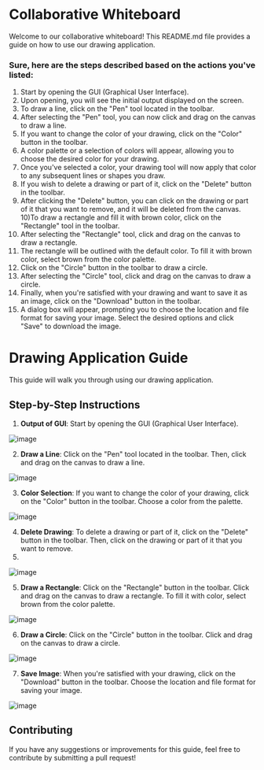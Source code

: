 # Collaborative Whiteboard

Welcome to our collaborative whiteboard! This README.md file provides a guide on how to use our drawing application.

### Sure, here are the steps described based on the actions you've listed:

1) Start by opening the GUI (Graphical User Interface).
2) Upon opening, you will see the initial output displayed on the screen.
3) To draw a line, click on the "Pen" tool located in the toolbar.
4) After selecting the "Pen" tool, you can now click and drag on the canvas to draw a line.
5) If you want to change the color of your drawing, click on the "Color" button in the toolbar.
6) A color palette or a selection of colors will appear, allowing you to choose the desired color for your drawing.
7) Once you've selected a color, your drawing tool will now apply that color to any subsequent lines or shapes you draw.
8) If you wish to delete a drawing or part of it, click on the "Delete" button in the toolbar.
9) After clicking the "Delete" button, you can click on the drawing or part of it that you want to remove, and it will be deleted from the canvas.
10)To draw a rectangle and fill it with brown color, click on the "Rectangle" tool in the toolbar.
11) After selecting the "Rectangle" tool, click and drag on the canvas to draw a rectangle.
12) The rectangle will be outlined with the default color. To fill it with brown color, select brown from the color palette.
13) Click on the "Circle" button in the toolbar to draw a circle.
14) After selecting the "Circle" tool, click and drag on the canvas to draw a circle.
15) Finally, when you're satisfied with your drawing and want to save it as an image, click on the "Download" button in the toolbar.
16) A dialog box will appear, prompting you to choose the location and file format for saving your image. Select the desired options and click "Save" to download the image.

# Drawing Application Guide

This guide will walk you through using our drawing application.

## Step-by-Step Instructions
1. **Output of GUI**: Start by opening the GUI (Graphical User Interface).

![image](https://github.com/PRIYANSHUSINGH2003/collaborative-whiteboard/assets/102310770/afec801b-a07b-40de-964e-882954901585)

2. **Draw a Line**: Click on the "Pen" tool located in the toolbar. Then, click and drag on the canvas to draw a line.

![image](https://github.com/PRIYANSHUSINGH2003/collaborative-whiteboard/assets/102310770/e8196be1-db7c-421d-947b-1ded887e21d1)

3. **Color Selection**: If you want to change the color of your drawing, click on the "Color" button in the toolbar. Choose a color from the palette.

![image](https://github.com/PRIYANSHUSINGH2003/collaborative-whiteboard/assets/102310770/dbed5c18-eaca-4991-8f01-b7c72a6b0216)

4. **Delete Drawing**: To delete a drawing or part of it, click on the "Delete" button in the toolbar. Then, click on the drawing or part of it that you want to remove.
5. 
![image](https://github.com/PRIYANSHUSINGH2003/collaborative-whiteboard/assets/102310770/1b422114-359a-4756-8de8-2c4fbd472b50)

5. **Draw a Rectangle**: Click on the "Rectangle" button in the toolbar. Click and drag on the canvas to draw a rectangle. To fill it with color, select brown from the color palette.

![image](https://github.com/PRIYANSHUSINGH2003/collaborative-whiteboard/assets/102310770/d917e718-a4a6-4cb2-9b73-26cd2cab18af)

6. **Draw a Circle**: Click on the "Circle" button in the toolbar. Click and drag on the canvas to draw a circle.

![image](https://github.com/PRIYANSHUSINGH2003/collaborative-whiteboard/assets/102310770/52fbe1ed-52c8-4ed7-9e8a-16b39b9751df)

7. **Save Image**: When you're satisfied with your drawing, click on the "Download" button in the toolbar. Choose the location and file format for saving your image.

![image](https://github.com/PRIYANSHUSINGH2003/collaborative-whiteboard/assets/102310770/37f8840b-a101-4a05-b63e-11fa696975c8)

## Contributing

If you have any suggestions or improvements for this guide, feel free to contribute by submitting a pull request!


